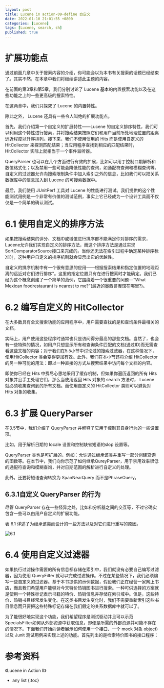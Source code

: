 ```yaml
---
layout: post
title: Lucene in action-09-define 自定义
date: 2022-01-10 21:01:55 +0800 
categories: [Lucene]
tags: [Lucene, search, sh]
published: true
---
```


# 扩展功能点

通过前面几章中关于搜索内容的介绍，你可能会以为本书有关搜索的话题已经结束了。其实不然，在本章中我们将继续讲述此主题的内容。

在前面的第3章和第5章，我们分别讨论了 Lucene 基本的内置搜索功能以及在这些功能之上的一些更高级的搜索特性。

在这两章中，我们只探究了 Lucene 的内置特性。

除此之外， Lucene 还具有一些令人叫绝的扩展功能点。

首先，我们介绍第一个自定义的扩展特性——Lucene 的自定义排序特性，我们可以利用这个特性进行搜索，并将搜索结果按照它们和用户当前所处地理位置的距离远近程度以升序排列。接下来，我们不使用惯用的 Hits 而是使用自定义的 HitCollector 来探测匹配结果；当应用程序查找到相应的匹配结果时， HitCollector 实际上就相当于一个事件监听器。

QueryParser 也可以在几个方面进行有效的扩展，比如可以用丁控制口期解析和数值格式化；以及禁用一些可能会降低性能的查询，如通配符查询和模糊查询等。自定义的过滤器允许向搜索限制条件中加入索引之外的信息，比如我们可以把关系数据库中的信息加入到 Lucene 的可搜索数据中。

最后，我们使用 JUnitPerf 工具对 Lucene 的性能进行测试。我们提供的这个性能测试用例是一个非常有价值的测试范例，事实上它已经成为一个设计工具而不仅仅是一个简单的确认测试。

# 6.1 使用自定义的排序方法

如果按搜索结果的评分、文档ID或域值进行排序都不能满足你对排序的需求，Lucene允许我们实现自定义的排序方法，而这个排序方法是通过实现SortComparatorSource接口来完成的。当你还无法在索引过程中确定某种排序标准时，这种用户自定义的排序机制就会显示出它的优越性。

自定义的排序机制中有一个很有意思的应用——根据搜索结果和指定位置的地理距离的远近对它们进行排序"。这里的指定位置只有在进行搜索时才能确定。我们已经为这个概念创建了一个简单的范例，它围绕着一个很重要的问题—“What Mexican foodrestaurant is nearest to me?”(最近的墨西哥餐馆在哪里?)。

# 6.2 编写自定义的 HitCollector

在大多数具有全文搜索功能的应用程序中，用户需要查找的是和查询条件最相关的文档。

实际上，用户使用这些程序时通常也只是访问得分最高的那些文档。当然了，也会有一些特殊的情况，如用户只想显示所有和查询条件匹配的文档(通过ID)而无需查看这些文档的内容；对于我们在5.5小节中讨论过的搜索过滤器，在这种情况下， 使用HitCollector 类会变得更加有效。此外，我们在本小节还将介绍 HitCollector 的另一种可能的用法：即以一种直接的方式从搜索结果中访问每个文档的内容。

即使你已经在 Hits 中费尽心思地采用了缓存机制，但如果你遍历返回的所有 Hits 对象并且手工处理它们，那么当使用返回 Hits 对象的 search 方法时， Lucene 就必须收集查询到的所有文档。而使用自定义的 HitCollector 类则可以避免对 Hits 对象的收集。

# 6.3 扩展 QueryParser

在3.5节中，我们介绍了 QueryParser 并解释了它用于控制其自身行为的一些设置项。

比如，用于解析日期的 locale 设置和控制缺省短语的slop 设置等。

QueryParser 类也是可扩展的，例如：允许通过继承该类并重写一部分创建查询的函数等。在本节中，我们向你示范了如何继承QureyParser，用于禁用效率很低的通配符查询和模糊查询，并对日期范围的解析进行自定义的处理。

此外，还要将短语查询转换为 SpanNearQuery 而不是PhraseOuery。

## 6.3.1自定义 QueryParser 的行为

尽管 QueryParser 存在一些怪异之处，比如和分析器之间的交互等，不过它确实包含一些可以由用户自定义的扩展功能。

表 6.1 详述了为继承该类而设计的一些方法以及对它们进行重写的原因。

![6.1](https://img-blog.csdnimg.cn/614e311c31ca429bb597a72a397cddf2.png?x-oss-process=image/watermark,type_d3F5LXplbmhlaQ,shadow_50,text_Q1NETiBA6ICB6ams5ZW46KW_6aOO,size_19,color_FFFFFF,t_70,g_se,x_16)

# 6.4 使用自定义过滤器

如果执行过滤操作需要的所有信息都存储在索引中，我们就没有必要自己编写过滤器，因为使用 QueryFilter 就可以完成过滤操作。不过在某些情况下，我们必须编写一些自定义的过滤器。基于本书提供的示例数据，假设我们正在经营一家网上书店，而且我们希望用户能够对今天特价热销图书进行搜索。一种可供选择的方案就是使用一个特殊标记表示书籍的特价、热销信息并存储在索引域中。但是，这些特价、热销书目经常发生变化。在这类书目发生变化时，我们不需要重新索引这些书目信息而只要把这些特殊标记存储在我们假定的关系数据库中就可以了。

为了能很好地实现这个功能，我们希望程序是测试驱动并且可以示范 SpecialsFilter如何从外部资源中获取信息，即便是所需的外部资源并可能不存在的情况下。下面我们开始向读者展示如何使用一个接口、一个 mock 对象 object) 以及 Junit 测试用例来实现上述的功能。首先列出的是检索特价图书的接口程序：

# 参考资料

《Lucene in Action II》

* any list
{:toc}